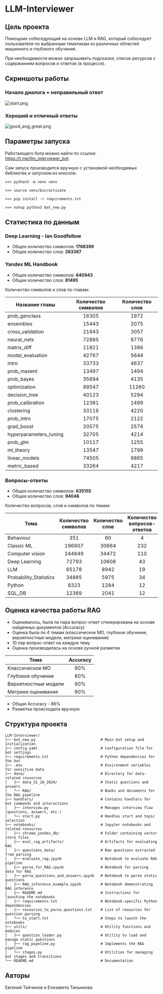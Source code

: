 # LLM-Interviewer

## Цель проекта

Помощник собеседующий на основе LLM и RAG, который собеседует пользователя по выбранным тематикам из различных областей машинного и глубокого обучения.

При необходимости можно запрашивать подсказки, список ресурсов с содержанием вопросов и ответов (в процессе).

## Скриншоты работы

### Начало диалога + неправильный ответ

![start.png](images/start.png)

### Хороший и отличный ответы

![good_ang_great.png](images/good_and_great.png)

## Параметры запуска

Работающего бота можно найти по ссылке: https://t.me/llm_interviewer_bot

Сам запуск производится вручную с установкой необходимых библиотек и запуском из консоли.

```
>>> python3 -m venv venv

>>> source venv/bin/activate

>>> pip install -r requirements.txt

>>> nohup python3 bot_new.py
```

## Статистика по данным

### Deep Learning - Ian Goodfellow

* Общее количество символов: **1768399**
* Общее количество слов: **263367**

### Yandex ML Handbook

* Общее количество символов: **640943**
* Общее количество слов: **81495**

Количество символов и слов по главам:

| Название главы         | Количество символов | Количество слов |
|------------------------|:-------------------:|:---------------:|
| prob_genclass          |        16305        |      1972       |
| ensembles              |        15443        |      2075       |
| cross_validation       |        21843        |      3057       |
| neural_nets            |        72885        |      8776       |
| matrix_diff            |        11821        |      1386       |
| model_evaluation       |        42767        |      5644       |
| intro                  |        33733        |      4637       |
| prob_maxent            |        13497        |      1494       |
| prob_bayes             |        35694        |      4135       |
| optimization           |        89547        |      11260      |
| decision_tree          |        40123        |      5294       |
| prob_calibration       |        12381        |      1499       |
| clustering             |        33116        |      4220       |
| prob_intro             |        17075        |      2122       |
| grad_boost             |        20575        |      2574       |
| hyperparameters_tuning |        32705        |      4214       |
| prob_glm               |        10117        |      1255       |
| ml_theory              |        13547        |      1799       |
| linear_models          |        74505        |      9865       |
| metric_based           |        33264        |      4217       |

### Вопросы-ответы

* Общее количество символов: **635155**
* Общее количество слов: **94046**

Количество вопросов, слов и символов по темам:

| Тема                   | Количество символов | Количество слов | Количество вопросов-ответов |
|------------------------|:-------------------:|:---------------:|:---------------------------:|
| Behaviour              |         351         |       60        |              4              |
| Classic ML             |       196607        |      30664      |             232             |
| Computer vision        |       244649        |      34472      |             110             |
| Deep Learning          |        72793        |      10608      |             43              |
| LLM                    |        65178        |      8942       |             19              |
| Probability_Statistics |        34885        |      5975       |             34              |
| Python                 |        8323         |      1284       |             12              |
| SQL_DB                 |        12369        |      2041       |             12              |

## Оценка качества работы RAG

* Оценивалось, была ли пара вопрос-ответ сгенерирована на основе найденных документов (Accuracy)
* Оценка была по 4 темам (классическое МО, глубокое обучение, вероятностные модели, метрики оценивания)
* 10 пар вопрос-ответ на каждую тему
* Оценка производилась на основе ручной разметки

|          Тема         |       Accuracy      | 
|---------------------- |:-------------------:|
|    Классическое МО    |         90%         |     
|   Глубокое обучение   |         80%         |    
|  Вероятностные модели |         90%         |       
|   Метрики оценивания  |         90%         |     

* Общая Accuracy - 86%
* Разметка происходила вручную
     
## Структура проекта

```
LLM-Interviewer/
├── bot_new.py                              # Main bot setup and initialization
├── config.yaml                             # Configuration file for bot settings
├── requirements.txt                        # Python dependencies for the bot
├── .env                                    # Environment variables for sensitive data
├── data/                                   # Directory for data-related resources
│   ├── data_31_10_2024/                    # Static questions and answers
│   └── RAG/                                # Books and documents for the RAG pipeline
├── handlers/                               # Contains handlers for bot commands and interactions
│   ├── interview.py                        # Manages interview flow (questions, answers, etc.)
│   └── start.py                            # Handles start and topic selection
├── notebooks/                              # Jupyter notebooks and related resources
│   ├── chroma_yandex_db/                   # Folder containing vector store files
│   ├── eval_rag_artifacts/                 # Artifacts for evaluating RAG
│   ├── questions_data/                     # Raw questions extracted from parsing
│   ├── evaluate_rag.ipynb                  # Notebook to evaluate RAG pipeline
│   ├── parse_for_RAG.ipynb                 # Notebook for parsing data for RAG
│   ├── parse_questions_and_answers.ipynb   # Notebook to parse static questions
│   ├── RAG_inference_example.ipynb         # Notebook demonstrating RAG inference
│   ├── README.md                           # Instructions for launching the notebooks
│   ├── requirements.txt                    # Notebook-specific Python dependencies
│   ├── resources_to_parse_questions.txt    # List of resources for question parsing
│   └── to_start.txt                        # Steps to launch the notebooks
├── utils/                                  # Utility functions and modules
│   ├── question_loader.py                  # Utility to load and manage static questions
│   ├── rag_pipeline.py                     # Implements the RAG pipeline
│   └── stages.py                           # Utilities for managing bot stages and transitions
└── README.md                               # Documentation
```

## Авторы

Евгений Тайчинов и Елизавета Талынкова

